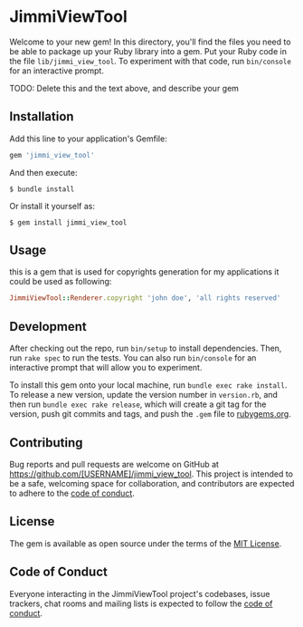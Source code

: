 # JimmiViewTool

Welcome to your new gem! In this directory, you'll find the files you need to be able to package up your Ruby library into a gem. Put your Ruby code in the file `lib/jimmi_view_tool`. To experiment with that code, run `bin/console` for an interactive prompt.

TODO: Delete this and the text above, and describe your gem

## Installation

Add this line to your application's Gemfile:

```ruby
gem 'jimmi_view_tool'
```

And then execute:

    $ bundle install

Or install it yourself as:

    $ gem install jimmi_view_tool

## Usage

this is a gem that is used for copyrights generation for my applications
it could be used as following:
```ruby
JimmiViewTool::Renderer.copyright 'john doe', 'all rights reserved'

```
## Development

After checking out the repo, run `bin/setup` to install dependencies. Then, run `rake spec` to run the tests. You can also run `bin/console` for an interactive prompt that will allow you to experiment.

To install this gem onto your local machine, run `bundle exec rake install`. To release a new version, update the version number in `version.rb`, and then run `bundle exec rake release`, which will create a git tag for the version, push git commits and tags, and push the `.gem` file to [rubygems.org](https://rubygems.org).

## Contributing

Bug reports and pull requests are welcome on GitHub at https://github.com/[USERNAME]/jimmi_view_tool. This project is intended to be a safe, welcoming space for collaboration, and contributors are expected to adhere to the [code of conduct](https://github.com/[USERNAME]/jimmi_view_tool/blob/master/CODE_OF_CONDUCT.md).


## License

The gem is available as open source under the terms of the [MIT License](https://opensource.org/licenses/MIT).

## Code of Conduct

Everyone interacting in the JimmiViewTool project's codebases, issue trackers, chat rooms and mailing lists is expected to follow the [code of conduct](https://github.com/[USERNAME]/jimmi_view_tool/blob/master/CODE_OF_CONDUCT.md).
